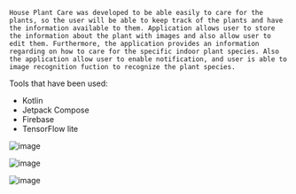 	House Plant Care was developed to be able easily to care for the plants, so the user will be able to keep track of the plants and have the information available to them. Application allows user to store the information about the plant with images and also allow user to edit them. Furthermore, the application provides an information regarding on how to care for the specific indoor plant species. Also the application allow user to enable notification, and user is able to image recognition fuction to recognize the plant species.


Tools that have been used:
- Kotlin
- Jetpack Compose
- Firebase
- TensorFlow lite

  
![image](https://github.com/Editux/House_Plant_Recognition/assets/43064329/1e7ffd54-d8a5-47ce-ad1f-7bb7e80858d5)

![image](https://github.com/Editux/House_Plant_Recognition/assets/43064329/a558a750-a925-47c4-a52d-e957d628300a)

![image](https://github.com/Editux/House_Plant_Recognition/assets/43064329/8c2d5c4f-2d2e-404e-b1eb-3cce27b7aea4)


